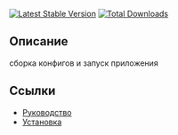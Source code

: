 [![Latest Stable Version](https://poser.pugx.org/yii2bundle/yii2-app/v/stable.png)](https://packagist.org/packages/yii2bundle/yii2-app)
[![Total Downloads](https://poser.pugx.org/yii2bundle/yii2-app/downloads.png)](https://packagist.org/packages/yii2bundle/yii2-app)

## Описание

сборка конфигов и запуск приложения

## Ссылки

* [Руководство](guide/ru/README.md)
* [Установка](guide/ru/install.md)
